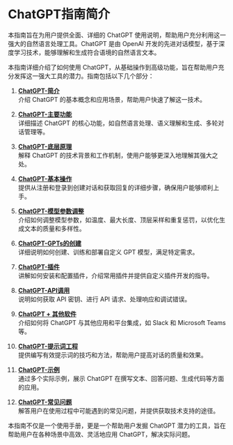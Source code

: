 # ChatGPT指南简介

本指南旨在为用户提供全面、详细的 ChatGPT 使用说明，帮助用户充分利用这一强大的自然语言处理工具。ChatGPT 是由 OpenAI 开发的先进对话模型，基于深度学习技术，能够理解和生成符合语境的自然语言文本。

本指南详细介绍了如何使用 ChatGPT，从基础操作到高级功能，旨在帮助用户充分发挥这一强大工具的潜力。指南包括以下几个部分：

1. **[ChatGPT-简介](guide/ChatGPT-Introduction.md)**  
   介绍 ChatGPT 的基本概念和应用场景，帮助用户快速了解这一技术。

2. **[ChatGPT-主要功能](guide/ChatGPT-Key%20Features.md)**  
   详细描述 ChatGPT 的核心功能，如自然语言处理、语义理解和生成、多轮对话管理等。

3. **[ChatGPT-底层原理](guide/ChatGPT-Underlying%20Principles.md)**  
   解释 ChatGPT 的技术背景和工作机制，使用户能够更深入地理解其强大之处。

4. **[ChatGPT-基本操作](guide/ChatGPT-Basic%20Operations.md)**  
   提供从注册和登录到创建对话和获取回复的详细步骤，确保用户能够顺利上手。

5. **[ChatGPT-模型参数调整](guide/ChatGPT-Model%20Parameter%20Adjustment.md)**  
   介绍如何调整模型参数，如温度、最大长度、顶层采样和重复惩罚，以优化生成文本的质量和多样性。

6. **[ChatGPT-GPTs的创建](guide/ChatGPT-Creating%20GPTs.md)**  
   详细说明如何创建、训练和部署自定义 GPT 模型，满足特定需求。

7. **[ChatGPT-插件](guide/ChatGPT-Plugins.md)**  
   讲解如何安装和配置插件，介绍常用插件并提供自定义插件开发的指导。

8. **[ChatGPT-API调用](guide/ChatGPT-API%20Calls.md)**  
   说明如何获取 API 密钥、进行 API 请求、处理响应和调试错误。

9. **[ChatGPT + 其他软件](guide/ChatGPT%20+%20Other%20Software.md)**  
   介绍如何将 ChatGPT 与其他应用和平台集成，如 Slack 和 Microsoft Teams 等。

10. **[ChatGPT-提示词工程](guide/ChatGPT-Prompt%20Engineering.md)**  
    提供编写有效提示词的技巧和方法，帮助用户提高对话的质量和效果。

11. **[ChatGPT-示例](guide/ChatGPT-Examples.md)**  
    通过多个实际示例，展示 ChatGPT 在撰写文本、回答问题、生成代码等方面的应用。

12. **[ChatGPT-常见问题](guide/ChatGPT-FAQ%20(Frequently%20Asked%20Questions).md)**  
    解答用户在使用过程中可能遇到的常见问题，并提供获取技术支持的途径。

本指南不仅是一个使用手册，更是一个帮助用户发掘 ChatGPT 潜力的工具，旨在帮助用户在各种场景中高效、灵活地应用 ChatGPT，解决实际问题。
